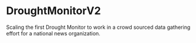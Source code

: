 DroughtMonitorV2
================

Scaling the first Drought Monitor to work in a crowd sourced data gathering effort for a national news organization.
